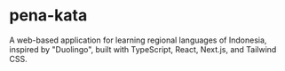 # pena-kata
A web-based application for learning regional languages of Indonesia, inspired by "Duolingo", built with TypeScript, React, Next.js, and Tailwind CSS.
